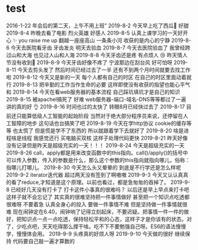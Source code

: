 # test
2016-1-22 年会后的第二天，上午不用上班”
2019-8-2 今天早上吃了西瓜🍉 好甜
2019-8-4 昨晚去看了电影 烈火英雄 好感人
2019-8-5 认真上课学习的一天好开心 ✨ you raise me up  翻越一座座高山 一条条小河 收获的是内心的宁静
2019-8-6 今天去医院看牙齿 牙齿发炎 明天去验血
2019-8-7 今天去医院验血了 我曾经跨过山和大海 也见过人山和人海 
2019-8-8 今天牙齿还是疼 有点烦人 😢  昨天情人节没有收到🌹
2019-8-9 今天牙齿好像不疼了 宁波那边在刮台风 好可怕呀
2019-8-11 今天去剪头发了 然后时间已经过去了一半 还有不到两个月时间就要去找工作啦
2019-8-12 今天又是新的一天 每个人都有自己的时区 在自己的时区里面动着就行
2019-8-13 把辛勤的工作当作生命的必要 这样即使没有收获的指望也能心平气和
2019-8-14 今天在看web服务器的基本流程 自己踩坑填坑才是自己的知识
2019-8-15 被apachel搞死了  好难  web服务器-端口-域名-DNS等等都过了一遍 讲的真的好 👌
2019-8-16  时间也过的太快了 转眼8月已经快过去了
2019-8-17 目前还只能算低级人工智能的起始阶段 当然对于绝大部分程序员来说，还停留在人工智障的地步  这句话也台搞笑了吧
2019-8-19 今天在学http协议 cookie的缓存等等 也太慌了 但是慌是学不了东西的 所以就跟着学下去就好了
2019-8-20 啥是进程啥是线程 我感觉还行 买电脑买双核 这样子处理代码更快
2019-8-21 昨天好像没有记录但是昨天是超级充实的一天！！！
2019-8-24 今天是超级充实的一天
2019-8-26 call，apply都是用来改变函数中的this指向。call()/apply()的括号中可以传入参数，传入的参数是什么，那么这个参数的this指向就指向哪儿，俗称：指哪儿打哪儿。
2019-8-30 今天怎么头又晕晕的 到底是不行学还是怎么样呢
2019-9-2 iterator迭代器 超过两天没有签到了啊嗷嗷
2019-9-3 今天又认认真真的看了reduce,才知道是这个原理。以前也看过，都是急匆匆的吞掉了。
2019-9-8 已经好几天没有打卡了 打卡这件小事真的很难吗？ 以后还是早上早点来打卡吧 这样子就不会忘记了 其实真的很难坚持把一件事情做好 甚至把一个知识点吃透都很难呀 不要着急 认真全身心的投入 要做一件事情不难 但是坚持做一件事情就很难 现在闹钟定在6.40，闹钟响了记得立刻起床，不要迟疑。把事情一件一件的做好，把知识点一点一点吃透，保持轻松平和的心态，这样子才是你该有的状态。对了，少吃点吧，天天吃得那么撑干啥。吃不下不要勉强自己呀。ES6的语法慢慢学，慢慢体会用。
2019-9-9 头疼真的好烦人呀
2019-9-10 今天做的很好 继续保持 代码要自己敲一遍才算数的
